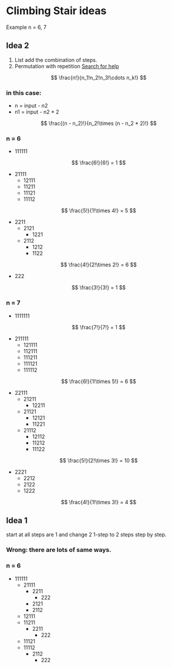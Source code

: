 # Climbing Stair ideas
Example n = 6, 7

## Idea 2
1. List add the combination of steps.
2. Permutation with repetition [Search for help](https://brilliant.org/wiki/permutations-with-repetition/)

$$
\frac{n!}{n_1!n_2!n_3!\cdots n_k!}
$$

### in this case: 
- n = input - n2
- n1 = input - n2 * 2

$$
\frac{(n - n_2)!}{n_2!\times (n - n_2 * 2)!}
$$

### n = 6

- 111111

$$ \frac{6!}{6!} = 1 $$

- 21111
  - 12111
  - 11211
  - 11121
  - 11112
  
$$ \frac{5!}{1!\times 4!} = 5 $$

- 2211
  - 2121
    - 1221
  - 2112
    - 1212
    - 1122
    
$$ \frac{4!}{2!\times 2!} = 6 $$

- 222

$$ \frac{3!}{3!} = 1 $$

### n = 7

- 1111111

$$ \frac{7!}{7!} = 1 $$

- 211111
  - 121111
  - 112111
  - 111211
  - 111121
  - 111112

$$ \frac{6!}{1!\times 5!} = 6 $$

- 22111
  - 21211
    - 12211
  - 21121
    - 12121
    - 11221
  - 21112
    - 12112
    - 11212
    - 11122

$$ \frac{5!}{2!\times 3!} = 10 $$

- 2221
  - 2212
  - 2122
  - 1222

$$ \frac{4!}{1!\times 3!} = 4 $$

## Idea 1
start at all steps are 1 and change 2 1-step to 2 steps step by step.

### Wrong: there are lots of same ways.

### n = 6

- 111111
  - 21111
    - 2211
      - 222
    - 2121
    - 2112
  - 12111
  - 11211
    - 2211
      - 222
  - 11121
  - 11112
    - 2112
      - 222
